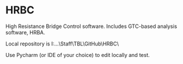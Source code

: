 # HRBC
High Resistance Bridge Control software.
 Includes GTC-based analysis software, HRBA.

Local repository is I:...\Staff\TBL\GitHub\HRBC\

Use Pycharm (or IDE of your choice) to edit locally and test.
